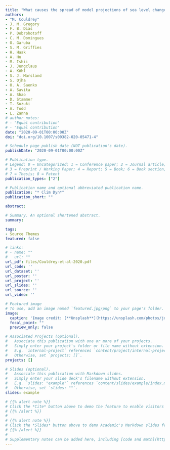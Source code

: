 ```yaml
---
title: "What causes the spread of model projections of sea level change in response to greenhouse gas forcing?"
authors:
- "M. Couldrey"
- J. M. Gregory 
- F. B. Dias 
- P. Dobrohotoff 
- C. M. Domingues 
- O. Garuba 
- S. M. Griffies 
- H. Haak 
- A. Hu 
- M. Ishii 
- J. Jungclaus 
- A. Köhl 
- S. J. Marsland 
- S. Ojha 
- O. A. Saenko 
- A. Savita 
- A. Shao 
- D. Stammer 
- T. Suzuki 
- A. Todd 
- L. Zanna
# author_notes:
# - "Equal contribution"
# - "Equal contribution"
date: "2020-09-01T00:00:00Z"
doi: "doi.org/10.1007/s00382-020-05471-4" 

# Schedule page publish date (NOT publication's date).
publishDate: "2020-09-01T00:00:00Z"

# Publication type.
# Legend: 0 = Uncategorized; 1 = Conference paper; 2 = Journal article;
# 3 = Preprint / Working Paper; 4 = Report; 5 = Book; 6 = Book section;
# 7 = Thesis; 8 = Patent
publication_types: ["2"]

# Publication name and optional abbreviated publication name.
publication: "* Clim Dyn*"
publication_short: ""

abstract: 

# Summary. An optional shortened abstract.
summary: 

tags:
- Source Themes
featured: false

# links:
# - name: ""
#   url: ""
url_pdf: files/Couldrey-et-al-2020.pdf
url_code: ''
url_dataset: ''
url_poster: ''
url_project: ''
url_slides: ''
url_source: ''
url_video: ''

# Featured image
# To use, add an image named `featured.jpg/png` to your page's folder. 
image:
  caption: 'Image credit: [**Unsplash**](https://unsplash.com/photos/jdD8gXaTZsc)'
  focal_point: ""
  preview_only: false

# Associated Projects (optional).
#   Associate this publication with one or more of your projects.
#   Simply enter your project's folder or file name without extension.
#   E.g. `internal-project` references `content/project/internal-project/index.md`.
#   Otherwise, set `projects: []`.
projects: []

# Slides (optional).
#   Associate this publication with Markdown slides.
#   Simply enter your slide deck's filename without extension.
#   E.g. `slides: "example"` references `content/slides/example/index.md`.
#   Otherwise, set `slides: ""`.
slides: example

# {{% alert note %}}
# Click the *Cite* button above to demo the feature to enable visitors to import publication metadata into their reference management software.
# {{% /alert %}}
# 
# {{% alert note %}}
# Click the *Slides* button above to demo Academic's Markdown slides feature.
# {{% /alert %}}
# 
# Supplementary notes can be added here, including [code and math](https://sourcethemes.com/academic/docs/writing-markdown-latex/).
---
```

